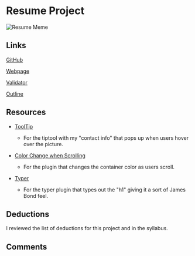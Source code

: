 # Resume Project
![Resume Meme](http://media.ifunny.com/results/2014/11/13/bc86bcwz2f.jpg)

## Links

[GitHub](https://github.com/achance27/project_resume_chance_aliyah)

[Webpage](http://aliyahchance.com/project_resume_chance_aliyah/)

[Validator](https://validator.w3.org/unicorn/check?ucn_uri=aliyahchance.com%2Fproject_resume_chance_aliyah%2F&ucn_task=conformance#)

[Outline](https://gsnedders.html5.org/outliner/process.py?url=http%3A%2F%2Faliyahchance.com%2Fproject_resume_chance_aliyah%2F)

## Resources

* [ToolTip](http://iamceege.github.io/tooltipster/)
	* For the tiptool with my "contact info" that pops up when users hover over the picture.
 
* [Color Change when Scrolling](https://github.com/amirtatin/scrollColor)
	*  For the plugin that changes the container color as users scroll.

* [Typer](https://github.com/jasondavis/jquery.typer.js)
	* For the typer plugin that types out the "h1" giving it a sort of James Bond feel. 

## Deductions

I reviewed the list of deductions for this project and in the syllabus.

## Comments